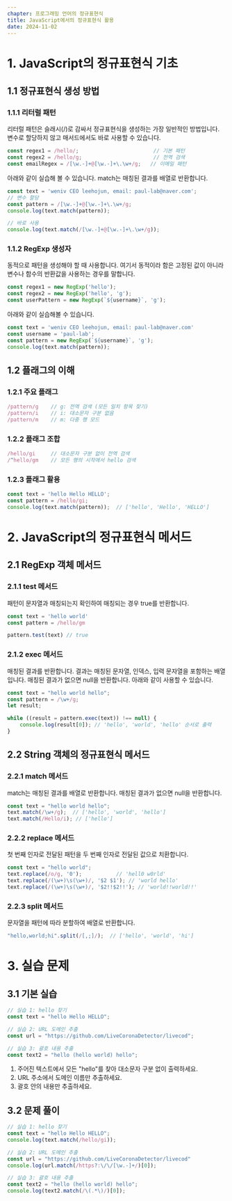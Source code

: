 ```yaml
---
chapter: 프로그래밍 언어의 정규표현식
title: JavaScript에서의 정규표현식 활용
date: 2024-11-02
---
```


# 1. JavaScript의 정규표현식 기초

## 1.1 정규표현식 생성 방법

### 1.1.1 리터럴 패턴
리터럴 패턴은 슬래시(/)로 감싸서 정규표현식을 생성하는 가장 일반적인 방법입니다. 변수로 할당하지 않고 매서드에서도 바로 사용할 수 있습니다.

```javascript
const regex1 = /hello/;                        // 기본 패턴
const regex2 = /hello/g;                       // 전역 검색
const emailRegex = /[\w.-]+@[\w.-]+\.\w+/g;   // 이메일 패턴
```

아래와 같이 실습해 볼 수 있습니다. match는 매칭된 결과를 배열로 반환합니다.

```javascript
const text = 'weniv CEO leehojun, email: paul-lab@naver.com';
// 변수 할당
const pattern = /[\w.-]+@[\w.-]+\.\w+/g;
console.log(text.match(pattern));

// 바로 사용
console.log(text.match(/[\w.-]+@[\w.-]+\.\w+/g));
```

### 1.1.2 RegExp 생성자
동적으로 패턴을 생성해야 할 때 사용합니다. 여기서 동적이라 함은 고정된 값이 아니라 변수나 함수의 반환값을 사용하는 경우를 말합니다.

```javascript
const regex1 = new RegExp('hello');
const regex2 = new RegExp('hello', 'g');
const userPattern = new RegExp(`${username}`, 'g');
```

아래와 같이 실습해볼 수 있습니다.

```javascript
const text = 'weniv CEO leehojun, email: paul-lab@naver.com'
const username = 'paul-lab';
const pattern = new RegExp(`${username}`, 'g');
console.log(text.match(pattern));
```

## 1.2 플래그의 이해

### 1.2.1 주요 플래그
```javascript
/pattern/g    // g: 전역 검색 (모든 일치 항목 찾기)
/pattern/i    // i: 대소문자 구분 없음
/pattern/m    // m: 다중 행 모드
```

### 1.2.2 플래그 조합
```javascript
/hello/gi     // 대소문자 구분 없이 전역 검색
/^hello/gm    // 모든 행의 시작에서 hello 검색
```

### 1.2.3 플래그 활용
```javascript
const text = 'hello Hello HELLO';
const pattern = /hello/gi;
console.log(text.match(pattern));  // ['hello', 'Hello', 'HELLO']
```

# 2. JavaScript의 정규표현식 메서드

## 2.1 RegExp 객체 메서드

### 2.1.1 test 메서드
패턴이 문자열과 매칭되는지 확인하여 매칭되는 경우 true를 반환합니다.

```javascript
const text = 'hello world'
const pattern = /hello/gm

pattern.test(text) // true
```

### 2.1.2 exec 메서드
매칭된 결과를 반환합니다. 결과는 매칭된 문자열, 인덱스, 입력 문자열을 포함하는 배열입니다. 매칭된 결과가 없으면 null을 반환합니다. 아래와 같이 사용할 수 있습니다.

```javascript
const text = "hello world hello";
const pattern = /\w+/g;
let result;

while ((result = pattern.exec(text)) !== null) {
    console.log(result[0]); // 'hello', 'world', 'hello' 순서로 출력
}
```

## 2.2 String 객체의 정규표현식 메서드

### 2.2.1 match 메서드
match는 매칭된 결과를 배열로 반환합니다. 매칭된 결과가 없으면 null을 반환합니다.

```javascript
const text = "hello world hello";
text.match(/\w+/g);  // ['hello', 'world', 'hello']
text.match(/Hello/i); // ['hello']
```

### 2.2.2 replace 메서드
첫 번째 인자로 전달된 패턴을 두 번째 인자로 전달된 값으로 치환합니다.

```javascript
const text = "hello world";
text.replace(/o/g, '0');           // 'hell0 w0rld'
text.replace(/(\w+)\s(\w+)/, '$2 $1'); // 'world hello'
text.replace(/(\w+)\s(\w+)/, '$2!!$2!!'); // 'world!!world!!'
```

### 2.2.3 split 메서드
문자열을 패턴에 따라 분할하여 배열로 반환합니다.

```javascript
"hello,world;hi".split(/[,;]/);  // ['hello', 'world', 'hi']
```

# 3. 실습 문제

## 3.1 기본 실습
```javascript
// 실습 1: hello 찾기
const text = "hello Hello HELLO";

// 실습 2: URL 도메인 추출
const url = "https://github.com/LiveCoronaDetector/livecod";

// 실습 3: 괄호 내용 추출
const text2 = "hello (hello world) hello";
```

1. 주어진 텍스트에서 모든 "hello"를 찾아 대소문자 구분 없이 출력하세요.
2. URL 주소에서 도메인 이름만 추출하세요.
3. 괄호 안의 내용만 추출하세요.

## 3.2 문제 풀이
```javascript
// 실습 1: hello 찾기
const text = "hello Hello HELLO";
console.log(text.match(/hello/gi));

// 실습 2: URL 도메인 추출
const url = "https://github.com/LiveCoronaDetector/livecod"
console.log(url.match(/https?:\/\/[\w.-]+/)[0]);

// 실습 3: 괄호 내용 추출
const text2 = "hello (hello world) hello";
console.log(text2.match(/\(.*\)/)[0]);
```